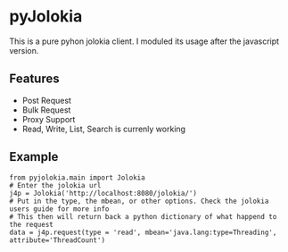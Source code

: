 pyJolokia
================

This is a pure pyhon jolokia client. I moduled its usage after the javascript version.

Features
-------------

* Post Request
* Bulk Request
* Proxy Support
* Read, Write, List, Search is currenly working

Example
----------------
    from pyjolokia.main import Jolokia
    # Enter the jolokia url
    j4p = Jolokia('http://localhost:8080/jolokia/')
    # Put in the type, the mbean, or other options. Check the jolokia users guide for more info
    # This then will return back a python dictionary of what happend to the request
    data = j4p.request(type = 'read', mbean='java.lang:type=Threading', attribute='ThreadCount')

